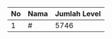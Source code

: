 | No | Nama            | Jumlah Level |
|----|-----------------|--------------|
| 1  | #    |    5746        |
